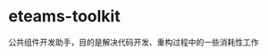 # eteams-toolkit

<!-- Plugin description -->
公共组件开发助手，目的是解决代码开发、重构过程中的一些消耗性工作
<!-- Plugin description end -->
